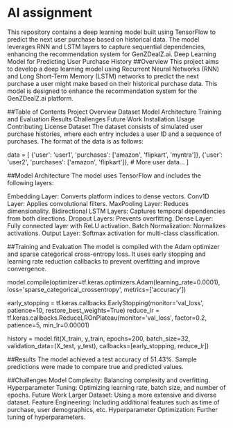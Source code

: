 # AI assignment
This repository contains a deep learning model built using TensorFlow to predict the next user purchase based on historical data. The model leverages RNN and LSTM layers to capture sequential dependencies, enhancing the recommendation system for GenZDealZ.ai.
Deep Learning Model for Predicting User Purchase History
##Overview
This project aims to develop a deep learning model using Recurrent Neural Networks (RNN) and Long Short-Term Memory (LSTM) networks to predict the next purchase a user might make based on their historical purchase data. This model is designed to enhance the recommendation system for the GenZDealZ.ai platform.

##Table of Contents
Project Overview
Dataset
Model Architecture
Training and Evaluation
Results
Challenges
Future Work
Installation
Usage
Contributing
License
Dataset
The dataset consists of simulated user purchase histories, where each entry includes a user ID and a sequence of purchases. The format of the data is as follows:

data = [
    {'user': 'user1', 'purchases': ['amazon', 'flipkart', 'myntra']},
    {'user': 'user2', 'purchases': ['amazon', 'flipkart']},
    # More user data...
]

##Model Architecture
The model uses TensorFlow and includes the following layers:

Embedding Layer: Converts platform indices to dense vectors.
Conv1D Layer: Applies convolutional filters.
MaxPooling Layer: Reduces dimensionality.
Bidirectional LSTM Layers: Captures temporal dependencies from both directions.
Dropout Layers: Prevents overfitting.
Dense Layer: Fully connected layer with ReLU activation.
Batch Normalization: Normalizes activations.
Output Layer: Softmax activation for multi-class classification.

##Training and Evaluation
The model is compiled with the Adam optimizer and sparse categorical cross-entropy loss. It uses early stopping and learning rate reduction callbacks to prevent overfitting and improve convergence.

model.compile(optimizer=tf.keras.optimizers.Adam(learning_rate=0.0001), loss='sparse_categorical_crossentropy', metrics=['accuracy'])

early_stopping = tf.keras.callbacks.EarlyStopping(monitor='val_loss', patience=10, restore_best_weights=True)
reduce_lr = tf.keras.callbacks.ReduceLROnPlateau(monitor='val_loss', factor=0.2, patience=5, min_lr=0.00001)

history = model.fit(X_train, y_train, epochs=200, batch_size=32, validation_data=(X_test, y_test), callbacks=[early_stopping, reduce_lr])

##Results
The model achieved a test accuracy of 51.43%. Sample predictions were made to compare true and predicted values.

##Challenges
Model Complexity: Balancing complexity and overfitting.
Hyperparameter Tuning: Optimizing learning rate, batch size, and number of epochs.
Future Work
Larger Dataset: Using a more extensive and diverse dataset.
Feature Engineering: Including additional features such as time of purchase, user demographics, etc.
Hyperparameter Optimization: Further tuning of hyperparameters.
